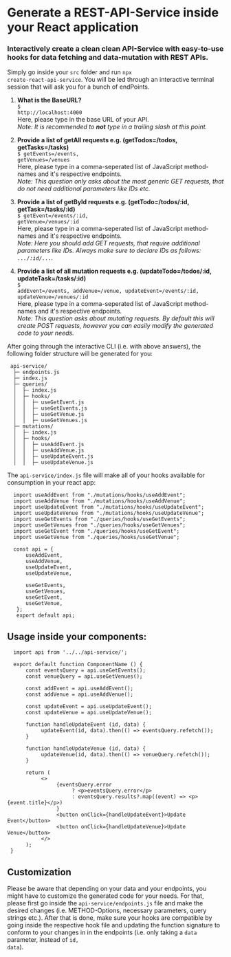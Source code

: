 # Generate a REST-API-Service inside your React application
### Interactively create a clean clean API-Service with easy-to-use hooks for data fetching and data-mutation with REST APIs.

Simply go inside your <code>src</code> folder and run <code>npx create-react-api-service</code>.
You will be led through an interactive terminal session that will ask you for a bunch of endPoints.

1. <b>What is the BaseURL?</b> <br/>
     <code>$ http://localhost:4000</code><br/>
     Here, please type in the base URL of your API.<br/>
     <i>Note: It is recommended to <b>not</b> type in a trailing slash at this point.</i>

2. <b>Provide a list of getAll requests e.g. (getTodos=/todos, getTasks=/tasks)</b> <br/>
     <code>$ getEvents=/events, getVenues=/venues</code><br/>
     Here, please type in a comma-seperated list of JavaScript method-names and it's respective endpoints.<br/>
     <i>Note: This question only asks about the most generic GET requests, that do not need additional parameters like IDs etc.</i>

3. <b>Provide a list of getById requests e.g. (getTodo=/todos/:id, getTask=/tasks/:id)</b> <br/>
     <code>$ getEvent=/events/:id, getVenue=/venues/:id</code><br/>
     Here, please type in a comma-seperated list of JavaScript method-names and it's respective endpoints.<br/>
     <i>Note: Here you should add GET requests, that require additional parameters like IDs. Always make sure to declare IDs as follows: <code>.../:id/...</code>.</i>
     

4. <b>Provide a list of all mutation requests e.g. (updateTodo=/todos/:id, updateTask=/tasks/:id)</b><br/>
     <code>$ addEvent=/events, addVenue=/venue, updateEvent=/events/:id, updateVenue=/venues/:id</code><br/>
     Here, please type in a comma-seperated list of JavaScript method-names and it's respective endpoints.<br/>
     <i>Note: This question asks about mutating requests. By default this will create POST requests, however you can easily modify the generated code to your needs.</i>

After going through the interactive CLI (i.e. with above answers), the following folder structure will be generated for you:

     api-service/
      ├─ endpoints.js
      ├─ index.js
      ├─ queries/
      │  ├─ index.js
      │  ├─ hooks/
      │  │  ├─ useGetEvent.js
      │  │  ├─ useGetEvents.js
      │  │  ├─ useGetVenue.js
      │  │  ├─ useGetVenues.js
      ├─ mutations/
      │  ├─ index.js
      │  ├─ hooks/
      │  │  ├─ useAddEvent.js
      │  │  ├─ useAddVenue.js
      │  │  ├─ useUpdateEvent.js
      │  │  ├─ useUpdateVenue.js
      
The <code>api-service/index.js</code> file will make all of your hooks available for consumption in your react app:

      import useAddEvent from "./mutations/hooks/useAddEvent";
      import useAddVenue from "./mutations/hooks/useAddVenue";
      import useUpdateEvent from "./mutations/hooks/useUpdateEvent";
      import useUpdateVenue from "./mutations/hooks/useUpdateVenue";
      import useGetEvents from "./queries/hooks/useGetEvents";
      import useGetVenues from "./queries/hooks/useGetVenues";
      import useGetEvent from "./queries/hooks/useGetEvent";
      import useGetVenue from "./queries/hooks/useGetVenue";
      
      const api = {
          useAddEvent,
          useAddVenue,
          useUpdateEvent,
          useUpdateVenue,
          
          useGetEvents,
          useGetVenues,
          useGetEvent,
          useGetVenue,
       };
       export default api;


## Usage inside your components:

      import api from '../../api-service/';
      
      export default function ComponentName () {
          const eventsQuery = api.useGetEvents();
          const venueQuery = api.useGetVenues();
          
          const addEvent = api.useAddEvent();
          const addVenue = api.useAddVenue();
          
          const updateEvent = api.useUpdateEvent();
          const updateVenue = api.useUpdateVenue();
          
          function handleUpdateEvent (id, data) {
               updateEvent(id, data).then(() => eventsQuery.refetch());
          }
          
          function handleUpdateVenue (id, data) {
               updateVenue(id, data).then(() => venueQuery.refetch());
          }
          
          return (
               <>
                    {eventsQuery.error
                         ? <p>eventsQuery.error</p>
                         : eventsQuery.results?.map((event) => <p>{event.title}</p>)
                    }
                    <button onClick={handleUpdateEvent}>Update Event</button>
                    <button onClick={handleUpdateVenue}>Update Venue</button>
               </>
          );
     }
## Customization
Please be aware that depending on your data and your endpoints, you might have to customize the generated code for your needs. For that, please first go inside the <code>api-service/endpoints.js</code> file and make the desired changes (i.e. METHOD-Options, necessary parameters, query strings etc.). After that is done, make sure your hooks are compatible by going inside the respective hook file and updating the function signature to conform to your changes in in the endpoints (i.e. only taking a <code>data</code> parameter, instead of <code>id, data</code>).
